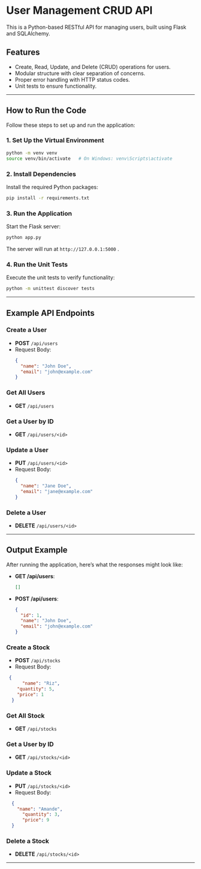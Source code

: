 # User Management CRUD API

This is a Python-based RESTful API for managing users, built using Flask and SQLAlchemy.

## Features

- Create, Read, Update, and Delete (CRUD) operations for users.
- Modular structure with clear separation of concerns.
- Proper error handling with HTTP status codes.
- Unit tests to ensure functionality.

---

## How to Run the Code

Follow these steps to set up and run the application:

### 1. Set Up the Virtual Environment

```bash
python -m venv venv
source venv/bin/activate   # On Windows: venv\Scripts\activate
```

### 2. Install Dependencies

Install the required Python packages:

```bash
pip install -r requirements.txt
```

### 3. Run the Application

Start the Flask server:

```bash
python app.py
```

The server will run at `http://127.0.0.1:5000` .

### 4. Run the Unit Tests

Execute the unit tests to verify functionality:

```bash
python -m unittest discover tests
```

---

## Example API Endpoints

### Create a User
- **POST** `/api/users`
- Request Body:
  ```json
  {
    "name": "John Doe",
    "email": "john@example.com"
  }
  ```

### Get All Users
- **GET** `/api/users`

### Get a User by ID
- **GET** `/api/users/<id>`

### Update a User
- **PUT** `/api/users/<id>`
- Request Body:
  ```json
  {
    "name": "Jane Doe",
    "email": "jane@example.com"
  }
  ```

### Delete a User
- **DELETE** `/api/users/<id>`

---

## Output Example

After running the application, here’s what the responses might look like:

- **GET /api/users**:
  ```json
  []
  ```

- **POST /api/users**:
  ```json
  {
    "id": 1,
    "name": "John Doe",
    "email": "john@example.com"
  }
  ```


### Create a Stock
- **POST** `/api/stocks`
- Request Body:
```json
 {
	  "name": "Riz",
    "quantity": 5,
    "price": 1
  }
```

### Get All Stock
- **GET** `/api/stocks`

### Get a User by ID
- **GET** `/api/stocks/<id>`

### Update a Stock
- **PUT** `/api/stocks/<id>`
- Request Body:
```json
  {
    "name": "Amande",
      "quantity": 3,
      "price": 9
  }
```

### Delete a Stock
- **DELETE** `/api/stocks/<id>`

---

